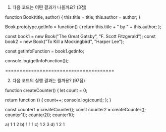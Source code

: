 1. 다음 코드는 어떤 결과가 나올까요? (3점)

function Book(title, author) {
  this.title = title;
  this.author = author;
}

Book.prototype.getInfo = function() {
  return this.title + " by " + this.author;
};

const book1 = new Book("The Great Gatsby", "F. Scott Fitzgerald");
const book2 = new Book("To Kill a Mockingbird", "Harper Lee");

const getInfoFunction = book1.getInfo;

console.log(getInfoFunction());

======================================

2. 다음 코드의 실행 결과는 뭘까용? (97점)

function createCounter() {
  let count = 0;

  return function () {
    count++;
    console.log(count);
  };
}

const counter1 = createCounter();
const counter2 = createCounter();
counter1();
counter2();
counter1();

a) 1 1 2
b) 1 1 1
c) 1 2 3
d) 1 2 1
